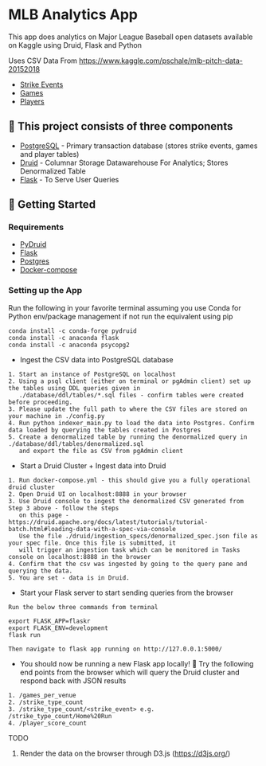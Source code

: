 #  MLB Analytics App
This app does analytics on Major League Baseball open datasets available on Kaggle using Druid, Flask and Python

Uses CSV Data From https://www.kaggle.com/pschale/mlb-pitch-data-20152018
* [Strike Events](https://www.kaggle.com/pschale/mlb-pitch-data-20152018?select=atbats.csv)
* [Games](https://www.kaggle.com/pschale/mlb-pitch-data-20152018?select=games.csv)
* [Players](https://www.kaggle.com/pschale/mlb-pitch-data-20152018?select=player_names.csv) 


## 🧰 This project consists of three components 
* [PostgreSQL](https://www.postgresql.org/) - Primary transaction database (stores strike events, games and player tables)
* [Druid](https://druid.apache.org/) - Columnar Storage Datawarehouse For Analytics; Stores Denormalized Table
* [Flask](https://flask.palletsprojects.com/en/1.1.x/) - To Serve User Queries


## 🚀 Getting Started

### Requirements
* [PyDruid](https://pythonhosted.org/pydruid/)
* [Flask](https://anaconda.org/anaconda/flask)
* [Postgres](https://www.postgresql.org/)
* [Docker-compose](https://docs.docker.com/compose/install/)


### Setting up the App
Run the following in your favorite terminal assuming you use Conda for Python env/package management
if not run the equivalent using pip
```
conda install -c conda-forge pydruid
conda install -c anaconda flask
conda install -c anaconda psycopg2
```

* Ingest the CSV data into PostgreSQL database
```
1. Start an instance of PostgreSQL on localhost
2. Using a psql client (either on terminal or pgAdmin client) set up the tables using DDL queries given in 
   ./database/ddl/tables/*.sql files - confirm tables were created before proceeding.
3. Please update the full path to where the CSV files are stored on your machine in ./config.py
4. Run python indexer_main.py to load the data into Postgres. Confirm data loaded by querying the tables created in Postgres
5. Create a denormalized table by running the denormalized query in ./database/ddl/tables/denormalized.sql 
   and export the file as CSV from pgAdmin client
```

* Start a Druid Cluster + Ingest data into Druid
```
1. Run docker-compose.yml - this should give you a fully operational druid cluster
2. Open Druid UI on localhost:8888 in your browser
3. Use Druid console to ingest the denormalized CSV generated from Step 3 above - follow the steps
   on this page - https://druid.apache.org/docs/latest/tutorials/tutorial-batch.html#loading-data-with-a-spec-via-console
   Use the file ./druid/ingestion_specs/denormalized_spec.json file as your spec file. Once this file is submitted, it 
   will trigger an ingestion task which can be monitored in Tasks console on localhost:8888 in the browser
4. Confirm that the csv was ingested by going to the query pane and querying the data. 
5. You are set - data is in Druid. 
```

* Start your Flask server to start sending queries from the browser
```
Run the below three commands from terminal 

export FLASK_APP=flaskr
export FLASK_ENV=development
flask run

Then navigate to flask app running on http://127.0.0.1:5000/
```

* You should now be running a new Flask app locally! 🎉
Try the following end points from the browser which will query the Druid cluster and respond back with JSON results
```
1. /games_per_venue
2. /strike_type_count
3. /strike_type_count/<strike_event> e.g. /strike_type_count/Home%20Run
4. /player_score_count
```

TODO
1. Render the data on the browser through D3.js (https://d3js.org/)


